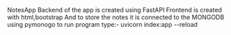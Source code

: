 NotesApp 
Backend of the app is created using FastAPI
Frontend is created with html,bootstrap
And to store the notes it is connected to the MONGODB using pymonogo
to run program type:-  uvicorn index:app --reload
